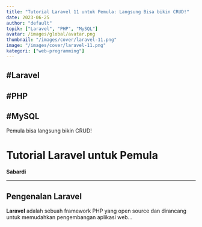 ```yaml
---
title: "Tutorial Laravel 11 untuk Pemula: Langsung Bisa bikin CRUD!"
date: 2023-06-25
author: "default"
topik: ["Laravel", "PHP", "MySQL"]
avatar: /images/global/avatar.png
thumbnail: "/images/cover/laravel-11.png"
image: "/images/cover/laravel-11.png"
kategori: ["web-programming"]
---
```


## #Laravel
## #PHP
## #MySQL

Pemula bisa langsung bikin CRUD!

# Tutorial Laravel untuk Pemula

**Sabardi**

---

## Pengenalan Laravel

**Laravel** adalah sebuah framework PHP yang open source dan dirancang untuk memudahkan pengembangan aplikasi web...